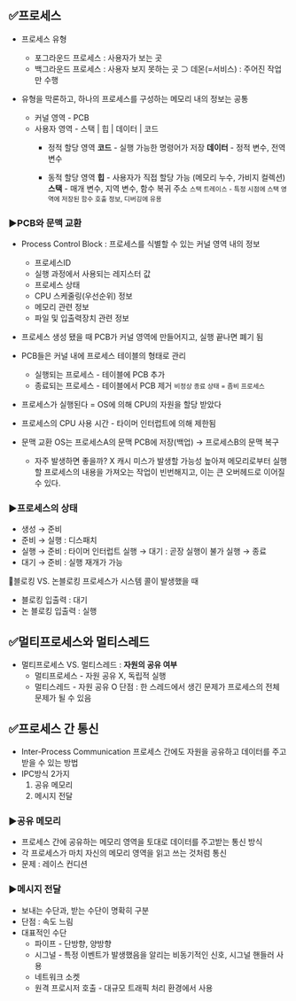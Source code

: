 ## ✅프로세스

- 프로세스 유형
  - 포그라운드 프로세스 : 사용자가 보는 곳
  - 백그라운드 프로세스 : 사용자 보지 못하는 곳
    ⊃ 데몬(=서비스) : 주어진 작업만 수행 

 - 유형을 막론하고, 
 하나의 프로세스를 구성하는 메모리 내의 정보는 공통
   - 커널 영역 - PCB
   - 사용자 영역 - 스택 | 힙 | 데이터 | 코드
     - 정적 할당 영역
    **코드** - 실행 가능한 명령어가 저장
    **데이터** - 정적 변수, 전역 변수
    
     - 동적 할당 영역
    **힙** - 사용자가 직접 할당 가능 (메모리 누수, 가비지 컬렉션)
    **스택** - 매개 변수, 지역 변수, 함수 복귀 주소
    <SMALL>스택 트레이스 - 특정 시점에 스택 영역에 저장된 함수 호출 정보, 디버깅에 유용</SMALL>
       
### ▶️PCB와 문맥 교환
- Process Control Block : 프로세스를 식별할 수 있는 커널 영역 내의 정보
  - 프로세스ID
  - 실행 과정에서 사용되는 레지스터 값
  - 프로세스 상태
  - CPU 스케줄링(우선순위) 정보
  - 메모리 관련 정보
  - 파일 및 입출력장치 관련 정보 

- 프로세스 생성 됐을 때 PCB가 커널 영역에 만들어지고, 실행 끝나면 폐기 됨 

- PCB들은 커널 내에 프로세스 테이블의 형태로 관리
  - 실행되는 프로세스 - 테이블에 PCB 추가
  - 종료되는 프로세스 - 테이블에서 PCB 제거
  <SMALL>비정상 종료 상태 = 좀비 프로세스</SMALL>

- 프로세스가 실행된다 = OS에 의해 CPU의 자원을 할당 받았다
- 프로세스의 CPU 사용 시간 - 타이머 인터럽트에 의해 제한됨 

- 문맥 교환
 OS는 프로세스A의 문맥 PCB에 저장(백업) → 프로세스B의 문맥 복구
   - 자주 발생하면 좋을까? X
   캐시 미스가 발생할 가능성 높아져 메모리로부터 실행할 프로세스의 내용을 가져오는 작업이 빈번해지고, 이는 큰 오버헤드로 이어질 수 있다. 
   
### ▶️프로세스의 상태
- 생성 → 준비
- 준비 → 실행 : 디스패치
- 실행 → 준비 : 타이머 인터럽트
실행 → 대기 : 곧장 실행이 불가
실행 → 종료 
- 대기 → 준비 : 실행 재개가 가능 

🔷블로킹 VS. 논블로킹
프로세스가 시스템 콜이 발생했을 때
- 블로킹 입출력 : 대기
- 논 블로킹 입출력 : 실행 

## ✅멀티프로세스와 멀티스레드
- 멀티프로세스 VS. 멀티스레드 : **자원의 공유 여부**
   - 멀티프로세스 - 자원 공유 X, 독립적 실행
   - 멀티스레드 - 자원 공유 O
   단점 : 한 스레드에서 생긴 문제가 프로세스의 전체 문제가 될 수 있음 

## ✅프로세스 간 통신
- Inter-Process Communication
프로세스 간에도 자원을 공유하고 데이터를 주고 받을 수 있는 방법 
- IPC방식 2가지
  1. 공유 메모리
  2. 메시지 전달 
  
### ▶️공유 메모리
- 프로세스 간에 공유하는 메모리 영역을 토대로 데이터를 주고받는 통신 방식 
- 각 프로세스가 마치 자신의 메모리 영역을 읽고 쓰는 것처럼 통신 
- 문제 : 레이스 컨디션

### ▶️메시지 전달
- 보내는 수단과, 받는 수단이 명확히 구분 
- 단점 : 속도 느림 
- 대표적인 수단
  - 파이프 - 단방향, 양방향
  - 시그널 - 특정 이벤트가 발생했음을 알리는 비동기적인 신호, 시그널 핸들러 사용 
  - 네트워크 소켓
  - 원격 프로시저 호출 - 대규모 트래픽 처리 환경에서 사용 
